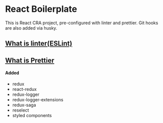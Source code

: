 # React Boilerplate

This is React CRA project, pre-configured with linter and prettier. Git hooks are also added via husky.

## [What is linter(ESLint)](https://dev.to/codermonkey/linters-don-t-wait-to-test-4mej)

## [What is Prettier](https://dev.to/codermonkey/prettier-an-opinionated-code-formatter-4fmf)

#### Added

- redux
- react-redux
- redux-logger
- redux-logger-extensions
- redux-saga
- reselect
- styled components
